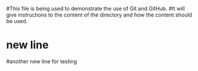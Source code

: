 #This file is being used to demonstrate the use of Git and GitHub.
#It will give instructions to the content of the directory and how the content should be used. 
# new line
#another new line for testing